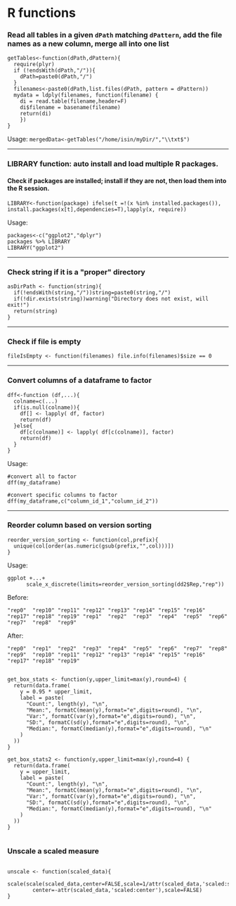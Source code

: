 # R functions


### Read all tables in a given `dPath` matching `dPattern`, add the file names as a new column, merge all into one list
```
getTables<-function(dPath,dPattern){
  require(plyr)
  if (!endsWith(dPath,"/")){
    dPath=paste0(dPath,"/")
  }
  filenames<-paste0(dPath,list.files(dPath, pattern = dPattern))
  mydata = ldply(filenames, function(filename) {
    di = read.table(filename,header=F)
    di$filename = basename(filename)
    return(di)
    })
}
```

Usage:
`mergedData<-getTables("/home/isin/myDir/","\\txt$")`

___


### LIBRARY function: auto install and load multiple R packages.
#### Check if packages are installed; install if they are not, then load them into the R session.
```
LIBRARY<-function(package) ifelse(t =!(x %in% installed.packages()), install.packages(x[t],dependencies=T),lapply(x, require))
```
Usage:
```
packages<-c("ggplot2","dplyr")
packages %>% LIBRARY
LIBRARY("ggplot2")
```
___

### Check string if it is a "proper" directory

```
asDirPath <- function(string){
  if(!endsWith(string,"/"))string=paste0(string,"/")
  if(!dir.exists(string))warning("Directory does not exist, will exit!")
  return(string)
}
```


___

### Check if file is empty
```
fileIsEmpty <- function(filenames) file.info(filenames)$size == 0
```


___

### Convert columns of a dataframe to factor
```
dff<-function (df,...){
  colname=c(...)
  if(is.null(colname)){
    df[] <- lapply( df, factor)
    return(df)
  }else{
    df[c(colname)] <- lapply( df[c(colname)], factor) 
    return(df)
  }
}
```
Usage:
```
#convert all to factor
dff(my_dataframe) 

#convert specific columns to factor
dff(my_dataframe,c("column_id_1","column_id_2")) 
```

___


### Reorder column based on version sorting 

```
reorder_version_sorting <- function(col,prefix){
  unique(col[order(as.numeric(gsub(prefix,"",col)))])
}
```
Usage:

```
ggplot +...+
      scale_x_discrete(limits=reorder_version_sorting(dd2$Rep,"rep"))
```

Before:
```
"rep0"  "rep10" "rep11" "rep12" "rep13" "rep14" "rep15" "rep16" "rep17" "rep18" "rep19" "rep1"  "rep2"  "rep3"  "rep4"  "rep5"  "rep6"  "rep7"  "rep8"  "rep9" 
```
After:
```
"rep0"  "rep1"  "rep2"  "rep3"  "rep4"  "rep5"  "rep6"  "rep7"  "rep8"  "rep9"  "rep10" "rep11" "rep12" "rep13" "rep14" "rep15" "rep16" "rep17" "rep18" "rep19"
```




```

get_box_stats <- function(y,upper_limit=max(y),round=4) {
  return(data.frame(
    y = 0.95 * upper_limit,
    label = paste(
      "Count:", length(y), "\n",
      "Mean:", formatC(mean(y),format="e",digits=round), "\n",
      "Var:", formatC(var(y),format="e",digits=round), "\n",
      "SD:", formatC(sd(y),format="e",digits=round), "\n",
      "Median:", formatC(median(y),format="e",digits=round), "\n"
    )
  ))
}

get_box_stats2 <- function(y,upper_limit=max(y),round=4) {
  return(data.frame(
    y = upper_limit,
    label = paste(
      "Count:", length(y), "\n",
      "Mean:", formatC(mean(y),format="e",digits=round), "\n",
      "Var:", formatC(var(y),format="e",digits=round), "\n",
      "SD:", formatC(sd(y),format="e",digits=round), "\n",
      "Median:", formatC(median(y),format="e",digits=round), "\n"
    )
  ))
}


```




### Unscale a scaled measure

```

unscale <- function(scaled_data){
  scale(scale(scaled_data,center=FALSE,scale=1/attr(scaled_data,'scaled:scale')),
        center=-attr(scaled_data,'scaled:center'),scale=FALSE)
}
```
